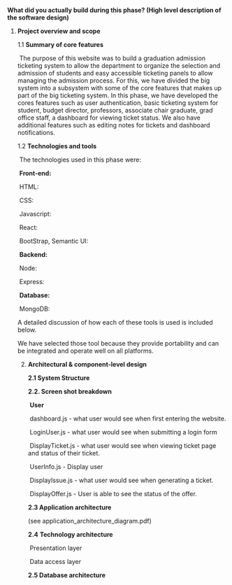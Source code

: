 **What did you actually build during this phase? (High level description of the software design)**

1. **Project overview and scope**

   1.1 **Summary of core features**

   ​	The purpose of this website was to build a graduation admission ticketing system 	to allow the department to organize the selection and admission of students and easy accessible ticketing panels to allow managing the admission process. For this, we have divided the big system into a subsystem with some of the core features that makes up part of the big ticketing system. In this phase, we have developed the cores features such as user authentication, basic ticketing system for student, budget director, professors, associate chair graduate, grad office staff, a dashboard for viewing ticket status. We also have additional features such as editing notes for tickets and dashboard notifications. 

   1.2 **Technologies and tools**

   ​	The technologies used in this phase were: 

   ​	**Front-end:** 

   ​	HTML: 

   ​	CSS: 

   ​	Javascript: 

   ​	React:

   ​	BootStrap, Semantic UI: 

   ​	**Backend:** 

   ​	Node:

   ​	Express: 

   ​	**Database:** 

   ​	MongoDB:

   A detailed discussion of how each of these tools is used is included below.

   We have selected those tool because they provide portability and can be integrated and operate well on all platforms. 

   2. **Architectural & component-level design**

      **2.1 System Structure** 

      **2.2. Screen shot breakdown**

      ​	**User** 

      ​	dashboard.js - what user would see when first entering the website. 

      ​	LoginUser.js - what user would see when submitting a login form

      ​	DisplayTicket.js - what user would see when viewing ticket page and status of their ticket.

      ​	UserInfo.js - Display user 

      ​	DisplayIssue.js - what user would see when generating a ticket.

      ​	DisplayOffer.js - User is able to see the status of the offer.

      **2.3 Application architecture**

      (see application_architecture_diagram.pdf)

      **2.4** **Technology architecture**

      ​	Presentation layer

      ​	Data access layer

      **2.5 Database architecture**

      ​

   ​



